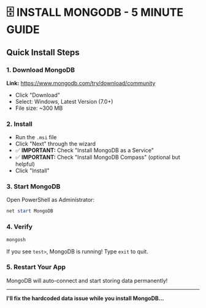 # 🗄️ INSTALL MONGODB - 5 MINUTE GUIDE

## Quick Install Steps

### 1. Download MongoDB
**Link:** https://www.mongodb.com/try/download/community

- Click "Download"
- Select: Windows, Latest Version (7.0+)
- File size: ~300 MB

### 2. Install
- Run the `.msi` file
- Click "Next" through the wizard
- ✅ **IMPORTANT:** Check "Install MongoDB as a Service"
- ✅ **IMPORTANT:** Check "Install MongoDB Compass" (optional but helpful)
- Click "Install"

### 3. Start MongoDB
Open PowerShell as Administrator:
```powershell
net start MongoDB
```

### 4. Verify
```powershell
mongosh
```

If you see `test>`, MongoDB is running! Type `exit` to quit.

### 5. Restart Your App
MongoDB will auto-connect and start storing data permanently!

---

**I'll fix the hardcoded data issue while you install MongoDB...**

